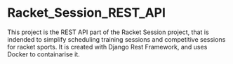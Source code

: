 # Racket_Session_REST_API 

This project is the REST API part of the Racket Session project, that is indended to simplify scheduling training sessions and competitive sessions for racket sports. It is created with Django Rest Framework, and uses Docker to containarise it. 
